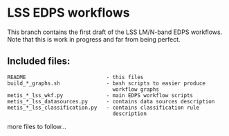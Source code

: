 # LSS EDPS workflows
This branch contains the first draft of the LSS LM/N-band EDPS workflows. Note that this is work in progress and far from being perfect.

## Included files:
```
README                          - this files
build_*_graphs.sh               - bash scripts to easier produce
                                  workflow graphs
metis_*_lss_wkf.py              - main EDPS workflow scripts
metis_*_lss_datasources.py      - contains data sources description
metis_*_lss_classification.py   - contains classification rule
                                  description
```


more files to follow...
